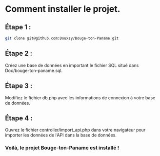 # Comment installer le projet.

## Étape 1 :

```bash
git clone git@github.com:Douxzy/Bouge-ton-Paname.git
```

## Étape 2 :

Créez une base de données en important le fichier SQL situé dans Doc/bouge-ton-paname.sql.

## Étape 3 :

Modifiez le fichier db.php avec les informations de connexion à votre base de données.

## Étape 4 :

Ouvrez le fichier controller/import_api.php dans votre navigateur pour importer les données de l’API dans la base de données.

### Voilà, le projet Bouge-ton-Paname est installé !
